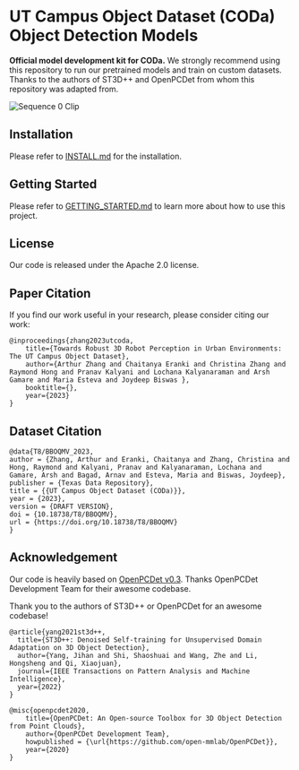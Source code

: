 # UT Campus Object Dataset (CODa) Object Detection Models

<b>Official model development kit for CODa.</b> We strongly recommend using this repository to run our pretrained
models and train on custom datasets. Thanks to the authors of ST3D++ and OpenPCDet from whom this repository
was adapted from.

![Sequence 0 Clip](./docs/codademo.gif)

## Installation

Please refer to [INSTALL.md](docs/INSTALL.md) for the installation.

## Getting Started

Please refer to [GETTING_STARTED.md](docs/GETTING_STARTED.md) to learn more about how to use this project.

## License

Our code is released under the Apache 2.0 license.

## Paper Citation

If you find our work useful in your research, please consider citing our work:
```
@inproceedings{zhang2023utcoda,
    title={Towards Robust 3D Robot Perception in Urban Environments: The UT Campus Object Dataset},
    author={Arthur Zhang and Chaitanya Eranki and Christina Zhang and Raymond Hong and Pranav Kalyani and Lochana Kalyanaraman and Arsh Gamare and Maria Esteva and Joydeep Biswas },
    booktitle={},
    year={2023}
}
```

## Dataset Citation
```
@data{T8/BBOQMV_2023,
author = {Zhang, Arthur and Eranki, Chaitanya and Zhang, Christina and Hong, Raymond and Kalyani, Pranav and Kalyanaraman, Lochana and Gamare, Arsh and Bagad, Arnav and Esteva, Maria and Biswas, Joydeep},
publisher = {Texas Data Repository},
title = {{UT Campus Object Dataset (CODa)}},
year = {2023},
version = {DRAFT VERSION},
doi = {10.18738/T8/BBOQMV},
url = {https://doi.org/10.18738/T8/BBOQMV}
}
```

## Acknowledgement

Our code is heavily based on [OpenPCDet v0.3](https://github.com/open-mmlab/OpenPCDet/commit/e3bec15f1052b4827d942398f20f2db1cb681c01). Thanks OpenPCDet Development Team for their awesome codebase.


Thank you to the authors of ST3D++ or OpenPCDet for an awesome codebase!
```
@article{yang2021st3d++,
  title={ST3D++: Denoised Self-training for Unsupervised Domain Adaptation on 3D Object Detection},
  author={Yang, Jihan and Shi, Shaoshuai and Wang, Zhe and Li, Hongsheng and Qi, Xiaojuan},
  journal={IEEE Transactions on Pattern Analysis and Machine Intelligence},
  year={2022}
}
```
```
@misc{openpcdet2020,
    title={OpenPCDet: An Open-source Toolbox for 3D Object Detection from Point Clouds},
    author={OpenPCDet Development Team},
    howpublished = {\url{https://github.com/open-mmlab/OpenPCDet}},
    year={2020}
}
```
